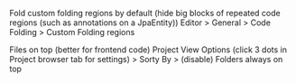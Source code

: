 
Fold custom folding regions by default (hide big blocks of repeated code regions (such as annotations on a JpaEntity))
Editor > General > Code Folding > Custom Folding regions

Files on top (better for frontend code)
Project View Options (click 3 dots in Project browser tab for settings) > Sorty By > (disable) Folders always on top

